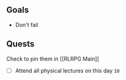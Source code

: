 ## Goals
- Don't fail

## Quests
Check to pin them in [[RLRPG Main]]

- [ ] Attend all physical lectures on this day `10`